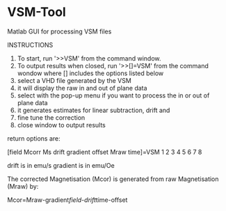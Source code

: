 # VSM-Tool
Matlab GUI for processing VSM files


INSTRUCTIONS

1. To start, run '>>VSM' from the command window. 
2. To output results when closed, run '>>[]=VSM' from the command wondow where [] includes the options listed below
3. select a VHD file generated by the VSM
4. it will display the raw in and out of plane data
5. select with the pop-up menu if you want to process the in or out of plane data
6. it generates estimates for linear subtraction, drift and
7. fine tune the correction
8. close window to output results


return options are:

[field    Mcorr   Ms    drift   gradient    offset    Mraw    time]=VSM
 1        2       3     4       5           6         7       8 

drift is in emu/s
gradient is in emu/Oe

The corrected Magnetisation (Mcor) is generated from raw Magnetisation (Mraw) by:

Mcor=Mraw-gradient*field-drift*time-offset

